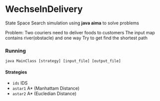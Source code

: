 # WechselnDelivery

State Space Search simulation
using **java aima** to solve problems

Problem:
Two couriers need to deliver foods to customers
The input map contains river(obstacle) and one way
Try to get find the shortest path

### Running
```
java MainClass [strategy] [input_file] [output_file]
```

#### Strategies
- `ids` IDS
- `astar1` A\* (Manhattam Distance)
- `astar2` A\* (Eucledian Distance)
